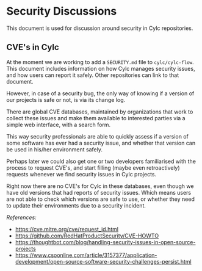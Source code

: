 # Security Discussions

This document is used for discussion around security in Cylc repositories.

## CVE's in Cylc

At the moment we are working to add a `SECURITY.md` file to `cylc/cylc-flow`.
This document includes information on how Cylc manages security issues, and
how users can report it safely. Other repositories can link to that document.

However, in case of a security bug, the only way of knowing if a version of
our projects is safe or not, is via its change log.

There are global CVE databases, maintained by organizations that work
to collect these issues and make them available to interested parties via
a simple web interface, with a search form.

This way security professionals are able to quickly assess if a version of
some software has ever had a security issue, and whether that version can
be used in his/her environment safely.

Perhaps later we could also get one or two developers familiarised with
the process to request CVE's, and start filling (maybe even retroactively)
requests whenever we find security issues in Cylc projects.

Right now there are no CVE's for Cylc in these databases, even though we have
old versions that had reports of security issues. Which means users are not able
to check which versions are safe to use, or whether they need to update their
environments due to a security incident.

_References:_

- https://cve.mitre.org/cve/request_id.html
- https://github.com/RedHatProductSecurity/CVE-HOWTO
- https://thoughtbot.com/blog/handling-security-issues-in-open-source-projects
- https://www.csoonline.com/article/3157377/application-development/open-source-software-security-challenges-persist.html
